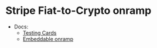 # Stripe Fiat-to-Crypto onramp

* Docs:
  * [Testing Cards](https://docs.stripe.com/testing#cards)
  * [Embeddable onramp](https://docs.stripe.com/crypto/integrate-the-onramp)